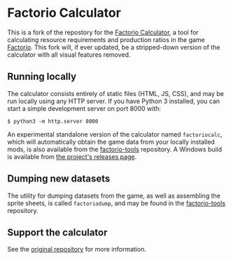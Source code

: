 # Factorio Calculator

This is a fork of the repostory for the [Factorio Calculator](https://kirkmcdonald.github.io/calc.html), a tool for calculating resource requirements and production ratios in the game [Factorio](https://factorio.com/). This fork will, if ever updated, be a stripped-down version of the calculator with all visual features removed.

## Running locally

The calculator consists entirely of static files (HTML, JS, CSS), and may be run locally using any HTTP server. If you have Python 3 installed, you can start a simple development server on port 8000 with:

```text
$ python3 -m http.server 8000
```

An experimental standalone version of the calculator named `factoriocalc`, which will automatically obtain the game data from your locally installed mods, is also available from the [factorio-tools](https://github.com/KirkMcDonald/factorio-tools) repository. A Windows build is available from [the project's releases page](https://github.com/KirkMcDonald/factorio-tools/releases).

## Dumping new datasets

The utility for dumping datasets from the game, as well as assembling the sprite sheets, is called `factoriodump`, and may be found in the [factorio-tools](https://github.com/KirkMcDonald/factorio-tools) repository.

## Support the calculator

See the [original repository](https://github.com/KirkMcDonald/kirkmcdonald.github.io) for more information.
